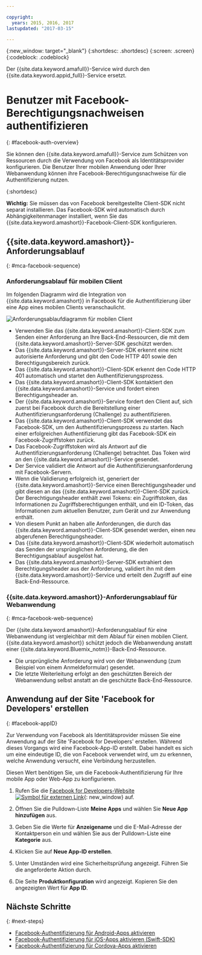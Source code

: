 ```yaml
---

copyright:
  years: 2015, 2016, 2017
lastupdated: "2017-03-15"

---
```

{:new_window: target="_blank"}
{:shortdesc: .shortdesc}
{:screen: .screen}
{:codeblock: .codeblock}

Der {{site.data.keyword.amafull}}-Service wird durch den {{site.data.keyword.appid_full}}-Service ersetzt.

# Benutzer mit Facebook-Berechtigungsnachweisen authentifizieren
{: #facebook-auth-overview}

Sie können den {{site.data.keyword.amafull}}-Service zum Schützen von Ressourcen durch die Verwendung von Facebook als Identitätsprovider konfigurieren. Die Benutzer Ihrer mobilen Anwendung oder Ihrer Webanwendung können ihre Facebook-Berechtigungsnachweise für die Authentifizierung nutzen.

{:shortdesc}

**Wichtig:** Sie müssen das von Facebook bereitgestellte Client-SDK nicht separat installieren. Das Facebook-SDK wird automatisch durch Abhängigkeitenmanager installiert, wenn Sie das {{site.data.keyword.amashort}}-Facebook-Client-SDK konfigurieren.

## {{site.data.keyword.amashort}}-Anforderungsablauf
{: #mca-facebook-sequence}

### Anforderungsablauf für mobilen Client

Im folgenden Diagramm wird die Integration von {{site.data.keyword.amashort}} in Facebook für die Authentifizierung über eine App eines mobilen Clients veranschaulicht.

![Anforderungsablaufdiagramm für mobilen Client](images/mca-sequence-facebook.jpg)

* Verwenden Sie das {{site.data.keyword.amashort}}-Client-SDK zum Senden einer Anforderung an Ihre Back-End-Ressourcen, die mit dem {{site.data.keyword.amashort}}-Server-SDK geschützt werden.
* Das {{site.data.keyword.amashort}}-Server-SDK erkennt eine nicht autorisierte Anforderung und gibt den Code HTTP 401 sowie den Berechtigungsbereich zurück.
* Das {{site.data.keyword.amashort}}-Client-SDK erkennt den Code HTTP 401 automatisch und startet den Authentifizierungsprozess.
* Das {{site.data.keyword.amashort}}-Client-SDK kontaktiert den {{site.data.keyword.amashort}}-Service und fordert einen Berechtigungsheader an.
* Der {{site.data.keyword.amashort}}-Service fordert den Client auf, sich zuerst bei Facebook durch die Bereitstellung einer Authentifizierungsanforderung (Challenge) zu authentifizieren.
* Das {{site.data.keyword.amashort}}-Client-SDK verwendet das Facebook-SDK, um den Authentifizierungsprozess zu starten. Nach einer erfolgreichen Authentifizierung gibt das Facebook-SDK ein Facebook-Zugriffstoken zurück.
* Das Facebook-Zugriffstoken wird als Antwort auf die Authentifizierungsanforderung (Challenge) betrachtet. Das Token wird an den {{site.data.keyword.amashort}}-Service gesendet.
* Der Service validiert die Antwort auf die Authentifizierungsanforderung mit Facebook-Servern.
* Wenn die Validierung erfolgreich ist, generiert der {{site.data.keyword.amashort}}-Service einen Berechtigungsheader und gibt diesen an das {{site.data.keyword.amashort}}-Client-SDK zurück. Der Berechtigungsheader enthält zwei Tokens: ein Zugriffstoken, das Informationen zu Zugriffsberechtigungen enthält, und ein ID-Token, das Informationen zum aktuellen Benutzer, zum Gerät und zur Anwendung enthält.
* Von diesem Punkt an haben alle Anforderungen, die durch das {{site.data.keyword.amashort}}-Client-SDK gesendet werden, einen neu abgerufenen Berechtigungsheader.
* Das {{site.data.keyword.amashort}}-Client-SDK wiederholt automatisch das Senden der ursprünglichen Anforderung, die den Berechtigungsablauf ausgelöst hat.
* Das {{site.data.keyword.amashort}}-Server-SDK extrahiert den Berechtigungsheader aus der Anforderung, validiert ihn mit dem {{site.data.keyword.amashort}}-Service und erteilt den Zugriff auf eine Back-End-Ressource.

### {{site.data.keyword.amashort}}-Anforderungsablauf für Webanwendung
{: #mca-facebook-web-sequence}

Der {{site.data.keyword.amashort}}-Anforderungsablauf für eine Webanwendung ist vergleichbar mit dem Ablauf für einen mobilen Client. {{site.data.keyword.amashort}} schützt jedoch die Webanwendung anstatt einer {{site.data.keyword.Bluemix_notm}}-Back-End-Ressource.

  * Die ursprüngliche Anforderung wird von der Webanwendung (zum Beispiel von einem Anmeldeformular) gesendet.
  * Die letzte Weiterleitung erfolgt an den geschützten Bereich der Webanwendung selbst anstatt an die geschützte Back-End-Ressource.


## Anwendung auf der Site 'Facebook for Developers' erstellen
{: #facebook-appID}

Zur Verwendung von Facebook als Identitätsprovider müssen Sie eine Anwendung auf der Site 'Facebook for Developers' erstellen. Während dieses Vorgangs wird eine Facebook-App-ID erstellt. Dabei handelt es sich um eine eindeutige ID, die von Facebook verwendet wird, um zu erkennen, welche Anwendung versucht, eine Verbindung herzustellen.

Diesen Wert benötigen Sie, um die Facebook-Authentifizierung für Ihre mobile App oder Web-App zu konfigurieren.

1. Rufen Sie die [Facebook for Developers-Website ![Symbol für externen Link](../../icons/launch-glyph.svg "Symbol für externen Link")](https://developers.facebook.com){: new_window} auf.

1. Öffnen Sie die Pulldown-Liste **Meine Apps** und wählen Sie **Neue App hinzufügen** aus.

1. Geben Sie die Werte für **Anzeigename** und die E-Mail-Adresse der Kontaktperson ein und wählen Sie aus der Pulldown-Liste eine **Kategorie** aus.

1. Klicken Sie auf **Neue App-ID erstellen**.

1. Unter Umständen wird eine Sicherheitsprüfung angezeigt. Führen Sie die angeforderte Aktion durch.

1. Die Seite **Produktkonfiguration** wird angezeigt. Kopieren Sie den angezeigten Wert für **App ID**.

## Nächste Schritte
{: #next-steps}

* [Facebook-Authentifizierung für Android-Apps aktivieren](facebook-auth-android.html)
* [Facebook-Authentifizierung für iOS-Apps aktivieren (Swift-SDK)](facebook-auth-ios-swift-sdk.html)
* [Facebook-Authentifizierung für Cordova-Apps aktivieren](facebook-auth-cordova.html)
